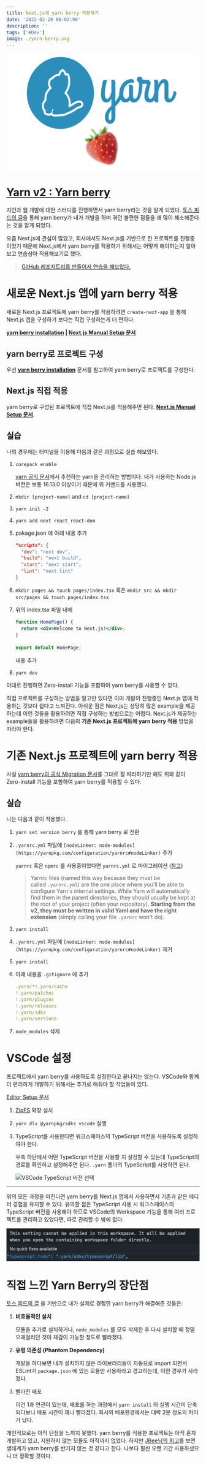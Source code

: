 ```yaml
---
title: Next.js에 yarn berry 적용하기
date: '2022-02-20 06:02:90'
description: ''
tags: ['#Dev']
image: ./yarn-berry.svg
---
```


![yarn berry](yarn-berry.svg)

# [Yarn v2 : Yarn berry](https://github.com/yarnpkg/berry)

지인과 웹 개발에 대한 스터디를 진행하면서 yarn berry라는 것을 알게 되었다. [토스 피드의 글](https://toss.tech/article/node-modules-and-yarn-berry)을 통해 yarn berry가 내가 개발을 하며 겪던 불편한 점들을 꽤 많이 해소해준다는 것을 알게 되었다.

요즘 Next.js에 관심이 많았고, 회사에서도 Next.js를 기반으로 한 프로젝트를 진행중이었기 때문에 Next.js에서 yarn berry를 적용하기 위해서는 어떻게 해야하는지 알아보고 연습삼아 적용해보기로 했다.

> [GitHub 레포지토리를 만들어서 연습을 해보았다.](https://github.com/WDever/yarn-berry-next-js)

# **새로운 Next.js 앱에 yarn berry 적용**

새로운 Next.js 프로젝트에 yarn berry를 적용하려면 `create-next-app` 을 통해 Next.js 앱을 구성하기 보다는 직접 구성하는게 더 편하다.

**[yarn berry installation](https://yarnpkg.com/getting-started/install) | [Next.js Manual Setup 문서](https://nextjs.org/docs/getting-started#manual-setup)**

## yarn berry로 프로젝트 구성

우선 **[yarn berry installation](https://yarnpkg.com/getting-started/install)** 문서를 참고하여 yarn berry로 프로젝트를 구성한다.

## Next.js 직접 적용

yarn berry로 구성된 프로젝트에 직접 Next.js를 적용해주면 된다. **[Next.js Manual Setup 문서](https://nextjs.org/docs/getting-started#manual-setup).**

## 실습

나의 경우에는 터미널을 이용해 다음과 같은 과정으로 실습 해보았다.

1. `corepack enable`

   [yarn 공식 문서](https://yarnpkg.com/getting-started/install#install-corepack)에서 추천하는 yarn을 관리하는 방법이다. 내가 사용하는 Node.js 버전은 보통 16.13.0 이상이기 때문에 위 커맨드를 사용했다.

2. `mkdir [project-name]` and `cd [project-name]`
3. `yarn init -2`
4. `yarn add next react react-dom`
5. pakage.json 에 아래 내용 추가

   ```json
   "scripts": {
     "dev": "next dev",
     "build": "next build",
     "start": "next start",
     "lint": "next lint"
   }
   ```

6. `mkdir pages && touch pages/index.tsx` 혹은 `mkdir src && mkdir src/pages && touch pages/index.tsx`
7. 위의 index.tsx 파일 내에

   ```jsx
   function HomePage() {
     return <div>Welcome to Next.js!</div>;
   }

   export default HomePage;
   ```

   내용 추가

8. `yarn dev`

이대로 진행하면 Zero-install 기능을 포함하여 yarn berry를 사용할 수 있다.

직접 프로젝트를 구성하는 방법을 알고만 있다면 이미 개발이 진행중인 Next.js 앱에 적용하는 것보다 쉽다고 느껴진다. 아쉬운 점은 Next.js는 상당히 많은 example을 제공하는데 이런 것들을 활용하려면 직접 구성하는 방법으로는 어렵다. Next.js가 제공하는 example들을 활용하려면 다음의 **기존 Next.js 프로젝트에 yarn berry 적용** 방법을 따라야 한다.

# **기존 Next.js 프로젝트에 yarn berry 적용**

사실 [yarn berry의 공식 Migration 문서](https://yarnpkg.com/getting-started/migration)를 그대로 잘 따라하기만 해도 위와 같이 Zero-install 기능을 포함하여 yarn berry를 적용할 수 있다.

## 실습

나는 다음과 같이 적용했다.

1. `yarn set version berry` 를 통해 yarn berry 로 전환
2. `.yarnrc.yml` 파일에 `[nodeLinker: node-modules](https://yarnpkg.com/configuration/yarnrc#nodeLinker)` 추가

   `yarnrc` 혹은 `npmrc` 를 사용중이었다면 `yarnrc.yml` 로 마이그레이션 ([참고](https://yarnpkg.com/getting-started/migration#update-your-configuration-to-the-new-settings))

   > Yarnrc files (named this way because they must be called `.yarnrc.yml`) are the one place where you'll be able to configure Yarn's internal settings. While Yarn will automatically find them in the parent directories, they should usually be kept at the root of your project (often your repository). **Starting from the v2, they must be written in valid Yaml and have the right extension** (simply calling your file `.yarnrc` won't do).

3. `yarn install`
4. `.yarnrc.yml` 파일에 `[nodeLinker: node-modules](https://yarnpkg.com/configuration/yarnrc#nodeLinker)` 제거
5. `yarn install`
6. 아래 내용을 `.gitignore` 에 추가

   ```yaml
   .yarn/*!.yarn/cache
   !.yarn/patches
   !.yarn/plugins
   !.yarn/releases
   !.yarn/sdks
   !.yarn/versions
   ```

7. `node_modules` 삭제

# VSCode 설정

프로젝트에서 yarn berry를 사용하도록 설정한다고 끝나지는 않는다. VSCode와 함께 더 편리하게 개발하기 위해서는 추가로 해줘야 할 작업들이 있다.

[Editor Setup 문서](https://yarnpkg.com/getting-started/migration#editor-support)

1. [ZipFS](https://marketplace.visualstudio.com/items?itemName=arcanis.vscode-zipfs) 확장 설치
2. `yarn dlx @yarnpkg/sdks vscode` 실행
3. TypeScript를 사용한다면 워크스페이스의 TypeScript 버전을 사용하도록 설정하여야 한다.

   우측 하단에서 어떤 TypeScript 버전을 사용할 지 설정할 수 있는데 TypeScript의 경로를 확인하고 설정해주면 된다. `.yarn` 폴더의 TypeScript를 사용하면 된다.

   ![VSCode TypeScript 버전 선택](vscode-ts-setup.**png**)

---

위의 모든 과정을 마친다면 yarn berry를 Next.js 앱에서 사용하면서 기존과 같은 에디터 경험을 유지할 수 있다. 유의할 점은 TypeScript 사용 시 워크스페이스의 TypeScript 버전을 사용해야 하므로 VSCode의 Workspace 기능을 통해 여러 프로젝트를 관리하고 있었다면, 따로 관리할 수 밖에 없다.

![VSCode 설정 파일의 경고문구](vscode-ts-setup-2.png)

# 직접 느낀 Yarn Berry의 장단점

[토스 피드의 글](https://toss.tech/article/node-modules-and-yarn-berry) 을 기반으로 내가 실제로 경험한 yarn berry가 해결해준 것들은:

1. **비효율적인 설치**

   모듈을 추가로 설치하거나, `node_modules` 를 모두 삭제한 후 다시 설치할 때 정말 오래걸리던 것이 체감이 가능할 정도로 빨라졌다.

2. **유령 의존성 (Phantom Dependency)**

   개발을 하다보면 내가 설치하지 않은 라이브러리들이 자동으로 import 되면서 ESLint가 `package.json` 에 있는 모듈만 사용하라고 경고하는데, 이런 경우가 사라졌다.

3. 빨라진 배포

   이건 1과 연관이 있는데, 배포를 하는 과정에서 `yarn install` 의 실행 시간이 단축되다보니 배포 시간이 꽤나 빨라졌다. 회사의 배포환경에서는 대략 2분 정도의 차이가 났다.

개인적으로는 아직 단점을 느끼지 못했다. yarn berry를 적용한 프로젝트는 아직 혼자 개발하고 있고, 지원하지 않는 모듈도 아직까지 없었다. 하지만 [JBee님의 회고](https://jbee.io/web/from-2021-to-2022/)를 보면 생태계가 yarn berry를 반기지 않는 것 같다고 한다. 나보다 훨씬 오랜 기간 사용하셨으니 더 정확할 것이다.
